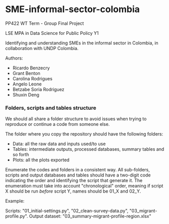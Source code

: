 # SME-informal-sector-colombia
PP422 WT Term - Group Final Project 

LSE MPA in Data Science for Public Policy Y1

Identifying and understanding SMEs in the informal sector in Colombia, in collaboration with UNDP Colombia.

Authors:
* Ricardo Benzecry
* Grant Benton
* Carolina Rodrigues
* Angelo Leone
* Betzabe Soria Rodriguez
* Shuxin Deng


### Folders, scripts and tables structure

We should all share a folder structure to avoid issues when trying to reproduce or continue a code from someone else.

The folder where you copy the repository should have the following folders:
* Data: all the raw data and inputs used/to use
* Tables: intermediate outputs, processed databases, summary tables and so forth
* Plots: all the plots exported

Enumerate the codes and folders in a consistent way. All sub-folders, scripts and output databases and tables should have a two-digit code indicating the order and identifying the script that generate it. The enumeration must take into account "chronological" order, meaning if script X should be run _before_ script Y, names should be 01_X and 02_Y. 

Example: 

Scripts: "01_initial-settings.py", "02_clean-survey-data.py", "03_migrant-profile.py".
Output dataset: "03_summary-migrant-profile-region.xlsx"
